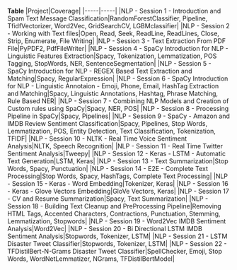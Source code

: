 **Table**
|Project|Coverage|
|-----|-----|
|NLP - Session 1 - Introduction and Spam Text Message Classification|RandomForestClassifier, Pipeline, TfidfVectorizer, Word2Vec, GridSearchCV, LGBMclassifier|
|NLP - Session 2 - Working with Text files|Open, Read, Seek, ReadLine, ReadLines, Close, Strip, Enumerate, File Writing|
|NLP - Session 3 - Text Extraction From PDF File|PyPDF2, PdfFileWriter|
|NLP - Session 4 - SpaCy Introduction for NLP - Linguistic Features Extraction|Spacy, Tokenization, Lemmatization, POS Tagging, StopWords, NER, SentenceSegmentation|
|NLP - Session 5 - SpaCy Introduction for NLP - REGEX Based Text Extraction and Matching|Spacy, RegularExpression|
|NLP - Session 6 - SpaCy Introduction for NLP - Linguistic Annotaion - Emoji, Phone, Email, HashTag Extraction and Matching|Spacy, Linguistic Annotations, Hashtag, Phrase Matching, Rule Based NER|
|NLP - Session 7 - Combining NLP Models and Creation of Custom rules using SpaCy|Spacy, NER, POS|
|NLP - Session 8 - Processing Pipeline in SpaCy|Spacy, Pipelines|
|NLP - Session 9 - SpaCy - Amazon and IMDB Review Sentiment Classification|Spacy, Pipelines, Stop Words, Lemmatization, POS, Entity Detection, Text Classification, Tokenization, TFIDF|
|NLP - Session 10 - NLTK - Real Time Voice Sentiment Analysis|NLTK, Speech Recognition|
|NLP - Session 11 - Real Time Twitter Sentiment Analysis|Tweepy|
|NLP - Session 12 - Keras - LSTM - Automatic Text Generation|LSTM, Keras|
|NLP - Session 13 - Text Summarization|Stop Words, Spacy, Punctuation|
|NLP - Session 14 - E2E - Complete Text Processing|Stop Words, Spacy, HashTags, Complete Text Processing|
|NLP - Session 15 - Keras - Word Embedding|Tokenizer, Keras|
|NLP - Session 16 - Keras - Glove Vectors Embedding|GloVe Vectors, Keras|
|NLP - Session 17 - CV and Resume Summarization|Spacy, Text Summarization|
|NLP - Session 18 - Building Text Cleanup and PreProcessing Pipeline|Removing HTML Tags, Accented Characters, Contractions, Punctuation, Stemming, Lemmatization, Stopwords|
|NLP - Session 19 - Word2Vec IMDB Sentiment Analysis|Word2Vec|
|NLP - Session 20 - Bi Directional LSTM IMDB Sentiment Analysis|Stopwords, Tokenizer, LSTM|
|NLP - Session 21 - LSTM Disaster Tweet Classifier|Stopwords, Tokenizer, LSTM|
|NLP - Session 22 - TFDistilBert-N-Grams Disaster Tweet Classifier|SpellChecker, Emoji, Stop Words, WordNetLemmatizer, NGrams, TFDistilBertModel|
